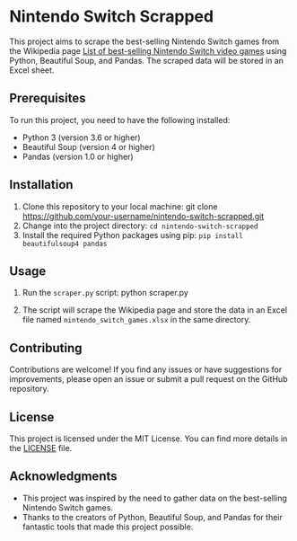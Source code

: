 # Nintendo Switch Scrapped

This project aims to scrape the best-selling Nintendo Switch games from the Wikipedia page [List of best-selling Nintendo Switch video games](https://en.wikipedia.org/wiki/List_of_best-selling_Nintendo_Switch_video_games) using Python, Beautiful Soup, and Pandas. The scraped data will be stored in an Excel sheet.

## Prerequisites

To run this project, you need to have the following installed:

- Python 3 (version 3.6 or higher)
- Beautiful Soup (version 4 or higher)
- Pandas (version 1.0 or higher)

## Installation

1. Clone this repository to your local machine:
git clone https://github.com/your-username/nintendo-switch-scrapped.git
2. Change into the project directory:
```cd nintendo-switch-scrapped```
3. Install the required Python packages using pip:
```pip install beautifulsoup4 pandas```


## Usage

1. Run the `scraper.py` script:
python scraper.py

2. The script will scrape the Wikipedia page and store the data in an Excel file named `nintendo_switch_games.xlsx` in the same directory.

## Contributing

Contributions are welcome! If you find any issues or have suggestions for improvements, please open an issue or submit a pull request on the GitHub repository.

## License

This project is licensed under the MIT License. You can find more details in the [LICENSE](LICENSE) file.

## Acknowledgments

- This project was inspired by the need to gather data on the best-selling Nintendo Switch games.
- Thanks to the creators of Python, Beautiful Soup, and Pandas for their fantastic tools that made this project possible.
